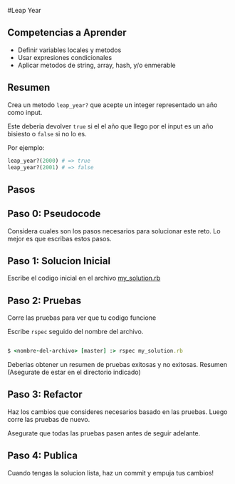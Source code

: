 #Leap Year

## Competencias a Aprender
- Definir variables locales y metodos
- Usar expresiones condicionales
- Aplicar metodos de string, array, hash, y/o enmerable

## Resumen
Crea un metodo `leap_year?` que acepte un integer representado un año como input.

Este deberia devolver `true` si el el año que llego por el input es un año bisiesto o `false` si no lo es.

Por ejemplo:

```ruby
leap_year?(2000) # => true
leap_year?(2001) # => false
```

## Pasos

## Paso 0: Pseudocode
Considera cuales son los pasos necesarios para solucionar este reto. Lo mejor es que escribas estos pasos.

## Paso 1: Solucion Inicial
Escribe el codigo inicial en el archivo [my_solution.rb](my_solution.rb)

## Paso 2: Pruebas
Corre las pruebas para ver que tu codigo funcione

Escribe `rspec` seguido del nombre del archivo.

```ruby

$ <nombre-del-archivo> [master] :> rspec my_solution.rb

```

Deberias obtener un resumen de pruebas exitosas y no exitosas. Resumen (Asegurate de estar en el directorio indicado)

## Paso 3: Refactor
Haz los cambios que consideres necesarios basado en las pruebas. Luego corre las pruebas de nuevo.

Asegurate que todas las pruebas pasen antes de seguir adelante.

## Paso 4: Publica
Cuando tengas la solucion lista, haz un commit y empuja tus cambios!
